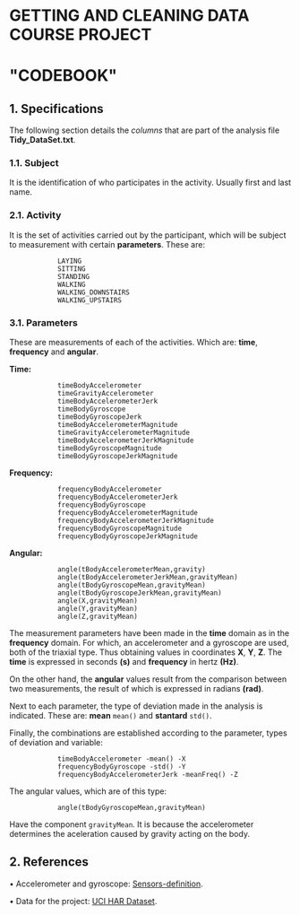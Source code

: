 # **GETTING AND CLEANING DATA COURSE PROJECT**

# **"CODEBOOK"**

## 1. Specifications
The following section details the *columns* that are part of the analysis file **Tidy_DataSet.txt**.

### 1.1. Subject
It is the identification of who participates in the activity. Usually first and last name.

### 2.1. Activity
It is the set of activities carried out by the participant, which will be subject to measurement with certain **parameters**.
These are:

                LAYING
                SITTING
                STANDING
                WALKING
                WALKING_DOWNSTAIRS
                WALKING_UPSTAIRS

### 3.1. Parameters
These are measurements of each of the activities. Which are: **time**, **frequency** and **angular**.

**Time:**

                timeBodyAccelerometer
                timeGravityAccelerometer
                timeBodyAccelerometerJerk
                timeBodyGyroscope
                timeBodyGyroscopeJerk
                timeBodyAccelerometerMagnitude
                timeGravityAccelerometerMagnitude
                timeBodyAccelerometerJerkMagnitude
                timeBodyGyroscopeMagnitude
                timeBodyGyroscopeJerkMagnitude

**Frequency:**

                frequencyBodyAccelerometer
                frequencyBodyAccelerometerJerk   
                frequencyBodyGyroscope
                frequencyBodyAccelerometerMagnitude
                frequencyBodyAccelerometerJerkMagnitude
                frequencyBodyGyroscopeMagnitude
                frequencyBodyGyroscopeJerkMagnitude

**Angular:**

                angle(tBodyAccelerometerMean,gravity)
                angle(tBodyAccelerometerJerkMean,gravityMean)
                angle(tBodyGyroscopeMean,gravityMean)
                angle(tBodyGyroscopeJerkMean,gravityMean)
                angle(X,gravityMean)
                angle(Y,gravityMean)
                angle(Z,gravityMean)

The measurement parameters have been made in the **time** domain as in the **frequency** domain. For which, an accelerometer and a gyroscope are used, both of the 
triaxial type. Thus obtaining values in coordinates **X**, **Y**, **Z**. The **time** is expressed in seconds **(s)** and **frequency** in hertz **(Hz)**.

On the other hand, the **angular** values result from the comparison between two measurements, the result of which is expressed in radians **(rad)**.

Next to each parameter, the type of deviation made in the analysis is indicated. These are: **mean** `mean()` and **stantard** `std()`.

Finally, the combinations are established according to the parameter, types of deviation and variable:

                timeBodyAccelerometer -mean() -X
                frequencyBodyGyroscope -std() -Y      
                frequencyBodyAccelerometerJerk -meanFreq() -Z

The angular values, which are of this type:

                angle(tBodyGyroscopeMean,gravityMean)

Have the component `gravityMean`. It is because the accelerometer determines the aceleration caused by gravity acting on the body.

## 2. References
• Accelerometer and gyroscope:
  [Sensors-definition](https://www.gsmarena.com/glosary.php3?term=sensors).

• Data for the project: 
  [UCI HAR Dataset](https://d396qusza40orc.cloudfront.net/getdata%2Fprojectfiles%2FUCI%20HAR%20Dataset.zip).

